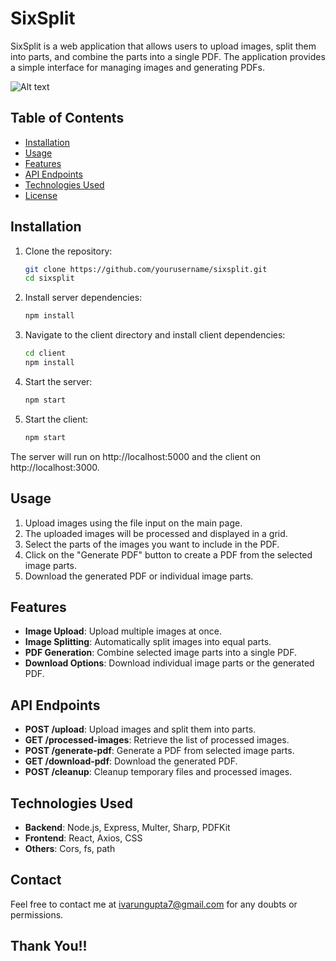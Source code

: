 # SixSplit

SixSplit is a web application that allows users to upload images, split them into parts, and combine the parts into a single PDF. The application provides a simple interface for managing images and generating PDFs.

![Alt text](SixSplit,UIUX.png)

## Table of Contents

- [Installation](#installation)
- [Usage](#usage)
- [Features](#features)
- [API Endpoints](#api-endpoints)
- [Technologies Used](#technologies-used)
- [License](#license)

## Installation

1. Clone the repository:
   ```sh
   git clone https://github.com/yourusername/sixsplit.git
   cd sixsplit
   ```
2. Install server dependencies:
   ```sh
   npm install
   ```
3. Navigate to the client directory and install client dependencies:
   ```sh
   cd client
   npm install
   ```
4. Start the server:
   ```sh
   npm start
   ```
5. Start the client:
   ```sh
   npm start
   ```
The server will run on http://localhost:5000 and the client on http://localhost:3000.

## Usage

1. Upload images using the file input on the main page.
2. The uploaded images will be processed and displayed in a grid.
3. Select the parts of the images you want to include in the PDF.
4. Click on the "Generate PDF" button to create a PDF from the selected image parts.
5. Download the generated PDF or individual image parts.

## Features

- **Image Upload**: Upload multiple images at once.
- **Image Splitting**: Automatically split images into equal parts.
- **PDF Generation**: Combine selected image parts into a single PDF.
- **Download Options**: Download individual image parts or the generated PDF.

## API Endpoints

- **POST /upload**: Upload images and split them into parts.
- **GET /processed-images**: Retrieve the list of processed images.
- **POST /generate-pdf**: Generate a PDF from selected image parts.
- **GET /download-pdf**: Download the generated PDF.
- **POST /cleanup**: Cleanup temporary files and processed images.

## Technologies Used

- **Backend**: Node.js, Express, Multer, Sharp, PDFKit
- **Frontend**: React, Axios, CSS
- **Others**: Cors, fs, path

## Contact 

Feel free to contact me at ivarungupta7@gmail.com for any doubts or permissions.

## Thank You!!



